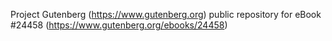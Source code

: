 Project Gutenberg (https://www.gutenberg.org) public repository for eBook #24458 (https://www.gutenberg.org/ebooks/24458)

